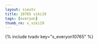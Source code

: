 ```yaml
---
layout: sieutv
title: 10765 viki19
tags: [everyon]
thumb_re: x_viki19
---
```

{% include tvadv key="x_everyon10765" %}
